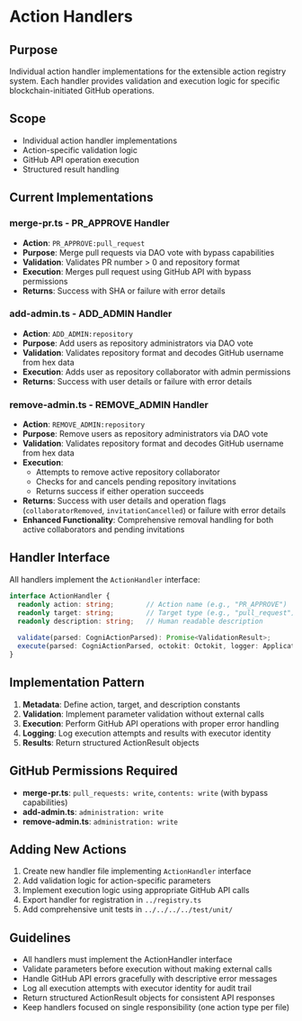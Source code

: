 # Action Handlers

## Purpose
Individual action handler implementations for the extensible action registry system. Each handler provides validation and execution logic for specific blockchain-initiated GitHub operations.

## Scope
- Individual action handler implementations
- Action-specific validation logic
- GitHub API operation execution
- Structured result handling

## Current Implementations

### merge-pr.ts - PR_APPROVE Handler
- **Action**: `PR_APPROVE:pull_request`
- **Purpose**: Merge pull requests via DAO vote with bypass capabilities
- **Validation**: Validates PR number > 0 and repository format
- **Execution**: Merges pull request using GitHub API with bypass permissions
- **Returns**: Success with SHA or failure with error details

### add-admin.ts - ADD_ADMIN Handler  
- **Action**: `ADD_ADMIN:repository`
- **Purpose**: Add users as repository administrators via DAO vote
- **Validation**: Validates repository format and decodes GitHub username from hex data
- **Execution**: Adds user as repository collaborator with admin permissions
- **Returns**: Success with user details or failure with error details

### remove-admin.ts - REMOVE_ADMIN Handler
- **Action**: `REMOVE_ADMIN:repository`
- **Purpose**: Remove users as repository administrators via DAO vote
- **Validation**: Validates repository format and decodes GitHub username from hex data
- **Execution**: 
  - Attempts to remove active repository collaborator
  - Checks for and cancels pending repository invitations
  - Returns success if either operation succeeds
- **Returns**: Success with user details and operation flags (`collaboratorRemoved`, `invitationCancelled`) or failure with error details
- **Enhanced Functionality**: Comprehensive removal handling for both active collaborators and pending invitations

## Handler Interface
All handlers implement the `ActionHandler` interface:
```typescript
interface ActionHandler {
  readonly action: string;        // Action name (e.g., "PR_APPROVE")
  readonly target: string;        // Target type (e.g., "pull_request")
  readonly description: string;   // Human readable description
  
  validate(parsed: CogniActionParsed): Promise<ValidationResult>;
  execute(parsed: CogniActionParsed, octokit: Octokit, logger: Application['log']): Promise<ActionResult>;
}
```

## Implementation Pattern
1. **Metadata**: Define action, target, and description constants
2. **Validation**: Implement parameter validation without external calls
3. **Execution**: Perform GitHub API operations with proper error handling
4. **Logging**: Log execution attempts and results with executor identity
5. **Results**: Return structured ActionResult objects

## GitHub Permissions Required
- **merge-pr.ts**: `pull_requests: write`, `contents: write` (with bypass capabilities)
- **add-admin.ts**: `administration: write`
- **remove-admin.ts**: `administration: write`

## Adding New Actions
1. Create new handler file implementing `ActionHandler` interface
2. Add validation logic for action-specific parameters
3. Implement execution logic using appropriate GitHub API calls
4. Export handler for registration in `../registry.ts`
5. Add comprehensive unit tests in `../../../../test/unit/`

## Guidelines
- All handlers must implement the ActionHandler interface
- Validate parameters before execution without making external calls
- Handle GitHub API errors gracefully with descriptive error messages
- Log all execution attempts with executor identity for audit trail
- Return structured ActionResult objects for consistent API responses
- Keep handlers focused on single responsibility (one action type per file)